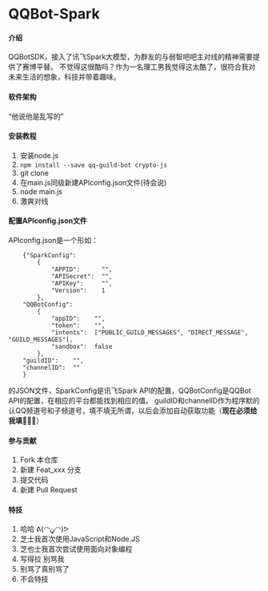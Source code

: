 # QQBot-Spark

#### 介绍
QQBotSDK，接入了讯飞Spark大模型，为群友的与弱智吧吧主对线的精神需要提供了赛博平替。
不觉得这很酷吗？作为一名理工男我觉得这太酷了，很符合我对未来生活的想象，科技并带着趣味。

#### 软件架构
“他说他是乱写的”


#### 安装教程

1.  安装node.js
2.  ```npm install --save qq-guild-bot crypto-js```
3.  git clone
4.  在main.js同级新建APIconfig.json文件(待会说)
4.  node main.js
5.  激爽对线 

#### 配置APIconfig.json文件
APIconfig.json是一个形如：
```
    {"SparkConfig": 
        {
            "APPID":      "",
            "APISecret":  "",
            "APIKey":     "",
            "Version":    1
        },
    "QQBotConfig":
        {
            "appID":    "",
            "token":    "",
            "intents":  ["PUBLIC_GUILD_MESSAGES", "DIRECT_MESSAGE", "GUILD_MESSAGES"],
            "sandbox":  false
        },
    "guildID":    "",
    "channelID":  ""
    }
```
的JSON文件，SparkConfig是讯飞Spark API的配置，QQBotConfig是QQBot API的配置，在相应的平台都能找到相应的值。
guildID和channelID作为程序默的认QQ频道号和子频道号，填不填无所谓，以后会添加自动获取功能（**现在必须给我填👊👊👊**）


#### 参与贡献

1.  Fork 本仓库
2.  新建 Feat_xxx 分支
3.  提交代码
4.  新建 Pull Request


#### 特技

1.  哈哈 ᕕ(◠ڼ◠)ᕗ
2.  芝士我首次使用JavaScript和Node.JS
3.  芝也士我首次尝试使用面向对象编程
4.  写得拉 别骂我
5.  别骂了真别骂了
6.  不会特技
